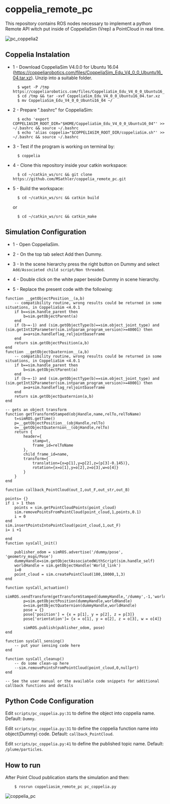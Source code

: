 # coppelia_remote_pc

This repository contains ROS nodes necessary to implement a python Remote API witch put inside of CoppeliaSim (Vrep) a PointCloud in real time.

![pc_coppelia2](https://user-images.githubusercontent.com/51409770/98450615-c4d49880-211c-11eb-8350-472be2d333bf.jpeg)

## Coppelia Instalation

- 1 - Download CoppeliaSim V4.0.0 for Ubuntu 16.04 (https://coppeliarobotics.com/files/CoppeliaSim_Edu_V4_0_0_Ubuntu16_04.tar.xz). Unzip into a suitable folder.
		
		$ wget -P /tmp https://coppeliarobotics.com/files/CoppeliaSim_Edu_V4_0_0_Ubuntu16_04.tar.xz
		$ cd /tmp && tar -xvf CoppeliaSim_Edu_V4_0_0_Ubuntu16_04.tar.xz
		$ mv CoppeliaSim_Edu_V4_0_0_Ubuntu16_04 ~/

- 2 - Prepare ".bashrc" for CoppeliaSim:

		$ echo 'export COPPELIASIM_ROOT_DIR="$HOME/CoppeliaSim_Edu_V4_0_0_Ubuntu16_04"' >> ~/.bashrc && source ~/.bashrc
		$ echo 'alias coppelia="$COPPELIASIM_ROOT_DIR/coppeliaSim.sh"' >> ~/.bashrc && source ~/.bashrc

- 3 - Test if the program is working on terminal by:

		$ coppelia
		
- 4 - Clone this repository inside your catkin workspace:

		$ cd ~/catkin_ws/src && git clone https://github.com/MSathler/coppelia_remote_pc.git
		
- 5 - Build the workspace:

		$ cd ~/catkin_ws/src && catkin build 

	or 

		$ cd ~/catkin_ws/src && catkin_make

## Simulation Configuration

- 1 - Open CoppeliaSim.

- 2 - On the top tab select Add then Dummy.

- 3 - In the scene hierarchy press the right button on Dummy and select `Add/Associeted child script/Non threaded`.

- 4 - Double click on the white paper beside Dummy in scene hierarchy.

- 5 - Replace the present code with the following:

```
function __getObjectPosition__(a,b)
    -- compatibility routine, wrong results could be returned in some situations, in CoppeliaSim <4.0.1
    if b==sim.handle_parent then
        b=sim.getObjectParent(a)
    end
    if (b~=-1) and (sim.getObjectType(b)==sim.object_joint_type) and (sim.getInt32Parameter(sim.intparam_program_version)>=40001) then
        a=a+sim.handleflag_reljointbaseframe
    end
    return sim.getObjectPosition(a,b)
end
function __getObjectQuaternion__(a,b)
    -- compatibility routine, wrong results could be returned in some situations, in CoppeliaSim <4.0.1
    if b==sim.handle_parent then
        b=sim.getObjectParent(a)
    end
    if (b~=-1) and (sim.getObjectType(b)==sim.object_joint_type) and (sim.getInt32Parameter(sim.intparam_program_version)>=40001) then
        a=a+sim.handleflag_reljointbaseframe
    end
    return sim.getObjectQuaternion(a,b)
end

-- gets an object transform
function getTransformStamped(objHandle,name,relTo,relToName)
    t=simROS.getTime()
    p=__getObjectPosition__(objHandle,relTo)
    o=__getObjectQuaternion__(objHandle,relTo)
    return {
        header={
            stamp=t,
            frame_id=relToName
        },
        child_frame_id=name,
        transform={
            translation={x=p[1],y=p[2],z=(p[3]-0.145)},
            rotation={x=o[1],y=o[2],z=o[3],w=o[4]}
        }
    }
end

function callback_PointCloud(out_I,out_F,out_str,out_B)

points= {}
if i > 1 then
    points = sim.getPointCloudPoints(point_cloud)
    sim.removePointsFromPointCloud(point_cloud,1,points,0.1)
    i = 0
end
sim.insertPointsIntoPointCloud(point_cloud,1,out_F)
i= i +1

end
function sysCall_init()

    publisher_odom = simROS.advertise('/dummy/pose', 'geometry_msgs/Pose')
    dummyHandle=sim.getObjectAssociatedWithScript(sim.handle_self)
    worldHandle = sim.getObjectHandle('World_link')
    i=0
    point_cloud = sim.createPointCloud(100,10000,1,3)
end

function sysCall_actuation()
        simROS.sendTransform(getTransformStamped(dummyHandle,'/dummy',-1,'world'))
        p=sim.getObjectPosition(dummyHandle,worldHandle)
        o=sim.getObjectQuaternion(dummyHandle,worldHandle)
        pose = {}
        pose['position'] = {x = p[1], y = p[2], z = p[3]}
        pose['orientation']= {x = o[1], y = o[2], z = o[3], w = o[4]}
        
        simROS.publish(publisher_odom, pose)
end

function sysCall_sensing()
    -- put your sensing code here
end

function sysCall_cleanup()
    -- do some clean-up here
    --sim.removePointsFromPointCloud(point_cloud,0,nullprt)
end

-- See the user manual or the available code snippets for additional callback functions and details

```

## Python Code Configuration

Edit `scripts/pc_coppelia.py:31` to define the object into coppelia name. Default: `Dummy`.

Edit `scripts/pc_coppelia.py:31` to define the coppelia function name into object(Dummy) code. Default: `callback_PointCloud`.

Edit `scripts/pc_coppelia.py:41` to define the published topic name. Default: `/plume/particles`. 

## How to run

After Point Cloud publication starts the simulation and then:

		$ rosrun coppeliasim_remote_pc pc_coppelia.py
		
![coppelia_pc](https://user-images.githubusercontent.com/51409770/98450619-ca31e300-211c-11eb-9efe-8de639a0dd30.png)

